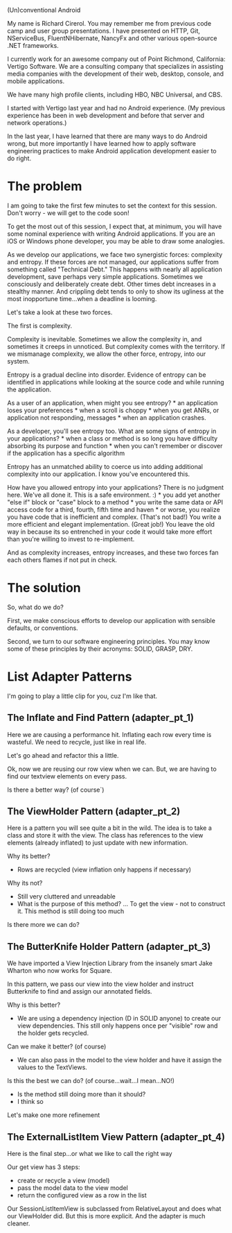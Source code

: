 (Un)conventional Android

My name is Richard Cirerol. You may remember me from previous code camp and user group presentations. I have presented on HTTP, Git, NServiceBus, FluentNHibernate, NancyFx and other various open-source .NET frameworks.

I currently work for an awesome company out of Point Richmond, California: Vertigo Software. We are a consulting company that specializes in assisting media companies with the development of their web, desktop, console, and mobile applications.

We have many high profile clients, including HBO, NBC Universal, and CBS.

I started with Vertigo last year and had no Android experience. (My previous experience has been in web development and before that server and network operations.)

In the last year, I have learned that there are many ways to do Android wrong, but more importantly I have learned how to apply software engineering practices to make Android application development easier to do right.

# The problem

I am going to take the first few minutes to set the context for this session. Don't worry - we will get to the code soon!

To get the most out of this session, I expect that, at minimum, you will have some nominal experience with writing Android applications. If you are an iOS or Windows phone developer, you may be able to draw some analogies.

As we develop our applications, we face two synergistic forces: complexity and entropy. If these forces are not managed, our applications suffer from something called "Technical Debt." This happens with nearly all application development, save perhaps very simple applications. Sometimes we consciously and deliberately create debt. Other times debt increases in a stealthy manner. And crippling debt tends to only to show its ugliness at the most inopportune time...when a deadline is looming.

Let's take a look at these two forces.

The first is complexity.

Complexity is inevitable. Sometimes we allow the complexity in, and sometimes it creeps in unnoticed. But complexity comes with the territory. If we mismanage complexity, we allow the other force, entropy, into our system.

Entropy is a gradual decline into disorder. Evidence of entropy can be identified in applications while looking at the source code and while running the application. 

As a user of an application, when might you see entropy?
	* an application loses your preferences
	* when a scroll is choppy
	* when you get ANRs, or application not responding, messages
	* when an application crashes. 

As a developer, you'll see entropy too. What are some signs of entropy in your applications?
	* when a class or method is so long you have difficulty absorbing its purpose and function
	* when you can't remember or discover if the application has a specific algorithm

Entropy has an unmatched ability to coerce us into adding additional complexity into our application. I know you've encountered this. 

How have you allowed entropy into your applications? There is no judgment here. We've all done it. This is a safe environment. :)
	* you add yet another "else if" block or "case" block to a method 
	* you write the same data or API access code for a third, fourth, fifth time and haven
	* or worse, you realize you have code that is inefficient and complex. (That's not bad!) You write a more efficient and elegant implementation. (Great job!) You leave the old way in because its so entrenched in your code it would take more effort than you're willing to invest to re-implement.

And as complexity increases, entropy increases, and these two forces fan each others flames if not put in check.

# The solution

So, what do we do? 

First, we make conscious efforts to develop our application with sensible defaults, or conventions. 

Second, we turn to our software engineering principles. You may know some of these principles by their acronyms: SOLID, GRASP, DRY.




# List Adapter Patterns

I'm going to play a little clip for you, cuz I'm like that.

## The Inflate and Find Pattern (adapter_pt_1)

Here we are causing a performance hit. Inflating each row every time is wasteful. We need to recycle, just like in real life.

Let's go ahead and refactor this a little. 

Ok, now we are reusing our row view when we can. But, we are having to find our textview elements on every pass.

Is there a better way? (of course`)

## The ViewHolder Pattern (adapter_pt_2)

Here is a pattern you will see quite a bit in the wild. The idea is to take a class and store it with the view. The class has references to the view elements (already inflated) to just update with new information.

Why its better?

* Rows are recycled (view inflation only happens if necessary)

Why its not?

* Still very cluttered and unreadable 
* What is the purpose of this method? ... To get the view - not to construct it. This method is still doing too much

Is there more we can do?

## The ButterKnife Holder Pattern (adapter_pt_3)

We have imported a View Injection Library from the insanely smart Jake Wharton who now works for Square. 

In this pattern, we pass our view into the view holder and instruct Butterknife to find and assign our annotated fields.

Why is this better?

* We are using a dependency injection (D in SOLID anyone) to create our view dependencies. This still only happens once per "visible" row and the holder gets recycled.

Can we make it better? (of course)

* We can also pass in the model to the view holder and have it assign the values to the TextViews.

Is this the best we can do? (of course...wait...I mean...NO!)

* Is the method still doing more than it should?
* I think so

Let's make one more refinement

## The ExternalListItem View Pattern (adapter_pt_4)

Here is the final step...or what we like to call the right way

Our get view has 3 steps:

* create or recycle a view (model)
* pass the model data to the view model
* return the configured view as a row in the list

Our SessionListItemView is subclassed from RelativeLayout and does what our ViewHolder did. But this is more explicit. And the adapter is much cleaner.




